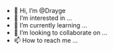 - 👋 Hi, I’m @Drayge
- 👀 I’m interested in ...
- 🌱 I’m currently learning ...
- 💞️ I’m looking to collaborate on ...
- 📫 How to reach me ...

<!---
Drayge/Drayge is a ✨ special ✨ repository because its `README.md` (this file) appears on your GitHub profile.
You can click the Preview link to take a look at your changes.
--->
